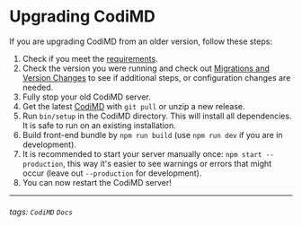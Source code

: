 # Upgrading CodiMD

If you are upgrading CodiMD from an older version, follow these steps:

1. Check if you meet the [requirements](/s/B1vBRY85N#Requirements).
2. Check the version you were running and check out [Migrations and Version Changes](/s/SJ1zT9L9V) to see if additional steps, or configuration changes are needed.
3. Fully stop your old CodiMD server.
4. Get the latest [CodiMD](https://github.com/hackmdio/codimd) with `git pull` or unzip a new release.
5. Run `bin/setup` in the CodiMD directory. This will install all dependencies. It is safe to run on an existing installation.
6. Build front-end bundle by `npm run build` (use `npm run dev` if you are in development).
7. It is recommended to start your server manually once: `npm start --production`, this way it's easier to see warnings or errors that might occur (leave out `--production` for development).
8. You can now restart the CodiMD server!

---
###### tags: `CodiMD` `Docs`